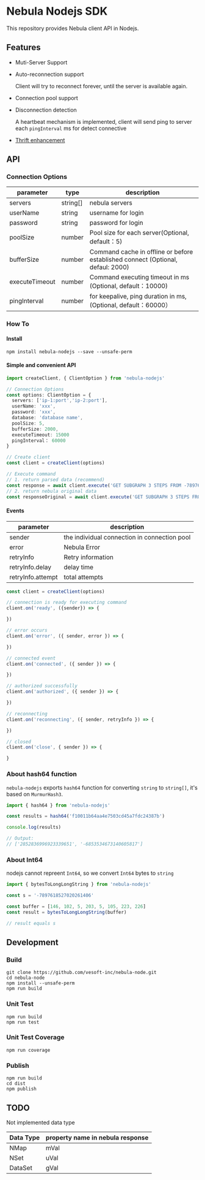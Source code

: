 # Nebula Nodejs SDK

This repository provides Nebula client API in Nodejs.

## Features

- Muti-Server Support
- Auto-reconnection support

  Client will try to reconnect forever, until the server is available again.  

- Connection pool support
- Disconnection detection

  A heartbeat mechanism is implemented, client will send ping to server each `pingInterval` ms for detect connective

- [Thrift enhancement](./THRIFT-CHANGES.md)

## API

### Connection Options

| parameter      | type     | description                                                                     |
| -------------- | -------- | ------------------------------------------------------------------------------- |
| servers        | string[] | nebula servers                                                                  |
| userName       | string   | username for login                                                              |
| password       | string   | password for login                                                              |
| poolSize       | number   | Pool size for each server(Optional, default：5)                                 |
| bufferSize     | number   | Command cache in offline or before established connect (Optional, defaul: 2000) |
| executeTimeout | number   | Command executing timeout in ms (Optional, default：10000)                      |
| pingInterval   | number   | for keepalive, ping duration in ms, (Optional, default：60000）                 |

### How To

#### Install

```shell
npm install nebula-nodejs --save --unsafe-perm
```

#### Simple and convenient API

```typescript
import createClient, { ClientOption } from 'nebula-nodejs'

// Connection Options
const options: ClientOption = {
  servers: ['ip-1:port','ip-2:port'],
  userName: 'xxx',
  password: 'xxx',
  database: 'database name',
  poolSize: 5,
  bufferSize: 2000,
  executeTimeout: 15000
  pingInterval： 60000
}

// Create client
const client = createClient(options)

// Execute command
// 1. return parsed data (recommend)
const response = await client.execute('GET SUBGRAPH 3 STEPS FROM -7897618527020261406')
// 2. return nebula original data
const responseOriginal = await client.execute('GET SUBGRAPH 3 STEPS FROM -7897618527020261406', true)

```

#### Events

| parameter         | description                                  |
| ----------------- | -------------------------------------------- |
| sender            | the individual connection in connection pool |
| error             | Nebula Error                                 |
| retryInfo         | Retry information                            |
| retryInfo.delay   | delay time                                   |
| retryInfo.attempt | total attempts                               |

```javascript
const client = createClient(options)

// connection is ready for executing command
client.on('ready', ({sender}) => {

})

// error occurs
client.on('error', ({ sender, error }) => {

})

// connected event
client.on('connected', ({ sender }) => {

})

// authorized successfully
client.on('authorized', ({ sender }) => {

})

// reconnecting
client.on('reconnecting', ({ sender, retryInfo }) => {

})

// closed
client.on('close', { sender }) => {

}
```

### About hash64 function

`nebula-nodejs` exports `hash64` function for converting `string` to `string[]`, it's based on `MurmurHash3`.

```javascript
import { hash64 } from 'nebula-nodejs'

const results = hash64('f10011b64aa4e7503cd45a7fdc24387b')

console.log(results)

// Output:
// ['2852836996923339651', '-6853534673140605817']
```

### About Int64

nodejs cannot repreent `Int64`, so we convert `Int64` bytes to `string`

```javascript
import { bytesToLongLongString } from 'nebula-nodejs'

const s = '-7897618527020261406'

const buffer = [146, 102, 5, 203, 5, 105, 223, 226]
const result = bytesToLongLongString(buffer)

// result equals s
```

## Development

### Build

```shell
git clone https://github.com/vesoft-inc/nebula-node.git
cd nebula-node
npm install --unsafe-perm
npm run build
```

### Unit Test

```shell
npm run build
npm run test
```

### Unit Test Coverage

```shell
npm run coverage
```

### Publish

```shell
npm run build
cd dist
npm publish
```

## TODO

Not implemented data type

| Data Type | property name in nebula response |
| --------- | -------------------------------- |
| NMap      | mVal                             |
| NSet      | uVal                             |
| DataSet   | gVal                             |
